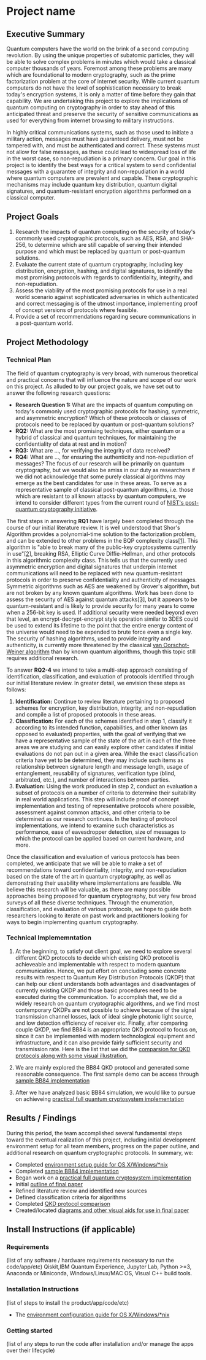 # Project name
## Executive Summary
Quantum computers have the world on the brink of a second computing revolution. By using the unique properties of subatomic particles, they will be able to solve complex problems in minutes which would take a classical computer thousands of years. Foremost among these problems are many which are foundational to modern cryptography, such as the prime factorization problem at the core of internet security. While current quantum computers do not have the level of sophistication necessary to break today's encryption systems, it is only a matter of time before they gain that capability. We are undertaking this project to explore the implications of quantum computing on cryptography in order to stay ahead of this anticipated threat and preserve the security of sensitive communications as used for everything from internet browsing to military instructions.

In highly critical communications systems, such as those used to initiate a military action, messages must have guaranteed delivery, must not be tampered with, and must be authenticated and correct. These systems must not allow for false messages, as these could lead to widespread loss of life in the worst case, so non-repudiation is a primary concern. Our goal in this project is to identify the best ways for a critical system to send confidential messages with a guarantee of integrity and non-repudiation in a world where quantum computers are prevalent and capable. These cryptographic mechanisms may include quantum key distribution, quantum digital signatures, and quantum-resistant encryption algorithms performed on a classical computer.


## Project Goals
1. Research the impacts of quantum computing on the security of today's commonly used cryptographic protocols, such as AES, RSA, and SHA-256, to determine which are still          capable of serving their intended purpose and which must be replaced by quantum or post-quantum solutions.
2. Evaluate the current state of quantum cryptography, including key distribution, encryption, hashing, and digital signatures, to identify the most promising protocols with      regards to confidentiality, integrity, and non-repudiation.
3. Assess the viability of the most promising protocols for use in a real world scenario against sophisticated adversaries in which authenticated and correct messaging is of      the utmost importance, implementing proof of concept versions of protocols where feasible.
4. Provide a set of recommendations regarding secure communications in a post-quantum world.

## Project Methodology

### Technical Plan
The field of quantum cryptography is very broad, with numerous theoretical and practical concerns that will influence the nature and scope of our work on this project. As alluded to by our project goals, we have set out to answer the following research questions:
* **Research Question 1:** What are the impacts of quantum computing on today's commonly used cryptographic protocols for hashing, symmetric, and asymmetric encryption? Which of these protocols or classes of protocols need to be replaced by quantum or post-quantum solutions?
* **RQ2:** What are the most promising techniques, either quantum or a hybrid of classical and quantum techniques, for maintaining the confidentiality of data at rest and in motion?
* **RQ3:** What are ..., for verifying the integrity of data received?
* **RQ4:** What are ..., for ensuring the authenticity and non-repudiation of messages?
The focus of our research will be primarily on quantum cryptography, but we would also be amiss in our duty as researchers if we did not acknowledge that some purely classical algorithms may emerge as the best candidates for use in these areas. To serve as a representative sample of classical post-quantum algorithms, i.e. those which are resistant to all known attacks by quantum computers, we intend to consider different types from the current round of [NIST's post-quantum cryptography initiative](https://csrc.nist.gov/projects/post-quantum-cryptography).

The first steps in answering **RQ1** have largely been completed through the course of our initial literature review. It is well understood that Shor's Algorithm provides a polynomial-time solution to the factorization problem, and can be extended to other problems in the BQP complexity class[[1]](https://cgsr.llnl.gov/content/assets/docs/QuantumComputingandCryptography-20190920.pdf). This algorithm is "able to break many of the public-key cryptosystems currently in use"[[2]](https://csrc.nist.gov/projects/post-quantum-cryptography), breaking RSA, Elliptic Curve Diffie-Hellman, and other protocols in this algorithmic complexity class. This tells us that the currently used asymmetric encryption and digital signatures that underpin internet communications will need to be replaced with new quantum-resistant protocols in order to preserve confidentiality and authenticity of messages. Symmetric algorithms such as AES are weakened by Grover's algorithm, but are not broken by any known quantum algorithms. Work has been done to assess the security of AES against quantum attacks[[3]](https://hal.inria.fr/hal-02397049), but it appears to be quantum-resistant and is likely to provide security for many years to come when a 256-bit key is used. If additional security were needed beyond even that level, an encrypt-decrypt-encrypt style operation similar to 3DES could be used to extend its lifetime to the point that the entire energy content of the universe would need to be expended to brute force even a single key. The security of hashing algorithms, used to provide integrity and authenticity, is currently more threatened by the classical [van Oorschot-Weiner algorithm](http://people.scs.carleton.ca/~paulv/papers/JoC97.pdf) than by known quantum algorithms, though this topic still requires additional research.

To answer **RQ2-4** we intend to take a multi-step approach consisting of identification, classification, and evaluation of protocols identified through our initial literature review. In greater detail, we envision these steps as follows:
1. **Identification:** Continue to review literature pertaining to proposed schemes for encryption, key distribution, integrity, and non-repudiation and compile a list of proposed protocols in these areas.
2. **Classification:** For each of the schemes identified in step 1, classify it according to its intended function, capabilities, and other known (as opposed to evaluated) properties, with the goal of verifying that we have a representative sample of the state of the art in each of the three areas we are studying and can easily explore other candidates if initial evaluations do not pan out in a given area. While the exact classification criteria have yet to be determined, they may include such items as relationship between signature length and message length, usage of entanglement, reusability of signatures, verification type (blind, arbitrated, etc.), and number of interactions between parties.
3. **Evaluation:** Using the work produced in step 2, conduct an evaluation a subset of protocols on a number of criteria to determine their suitability in real world applications. This step will include proof of concept implementation and testing of representative protocols where possible, assessment against common attacks, and other criteria to be determined as our research continues. In the testing of protocol implementations, we intend to examine such characteristics as performance, ease of eavesdropper detection, size of messages to which the protocol can be applied based on current hardware, and more.

Once the classification and evaluation of various protocols has been completed, we anticipate that we will be able to make a set of recommendations toward confidentiality, integrity, and non-repudiation based on the state of the art in quantum cryptography, as well as demonstrating their usability where implementations are feasible. We believe this research will be valuable, as there are many possible approaches being proposed for quantum cryptography, but very few broad surveys of all these diverse techniques. Through the enumeration, classification, and evaluation of various protocols, we hope to guide both researchers looking to iterate on past work and practitioners looking for ways to begin implementing quantum cryptography.

### Technical Implememntation

1. At the beginning, to satisfy out client goal, we need to explore several different QKD protocols to decide which existing QKD protocol is achieveable and implementable with    respect to modern quantum communication. Hence, we put effort on concluding some concrete results with respect to Quantum Key Distribution Protocols (QKDP) that can help our    client understands both advantages and disadvantages of currently existing QKDP and those basic procedures need to be executed during the communication. To accomplish that,    we did a widely research on quantum cryptographic algorithms, and we find most contemporary QKDPs are not possible to achieve because of the signal transmission channel        losses, lack of ideal single photonic light source, and low detection efficiency of receiver etc. Finally, after comparing couple QKDP, we find BB84 is an appropriate QKD      protocol to focus on, since it can be implemented with modern technological equipment and infrastructure, and it can also provide fairly sufficient security and transmission    rate. Here is the list that we did the [comparsion for QKD protocols along with some visual illustration.](QKD%20Protocols.md) 

2. We are mainly explored the BB84 QKD protocol and generated some reasonable consequence. The first sample demo can be access through [sample BB84 implementation](Resources/BB84-demo.ipynb)
3. After we have analyzed basic BB84 simulation, we would like to pursue on achieveing [practical full quantum cryptosystem implementation](Resources/AD2018-demo.ipynb)

## Results / Findings

During this period, the team accomplished several fundamental steps toward the eventual realization of this project, including initial development environment setup for all team members, progress on the paper outline, and additional research on quantum cryptographic protocols. In summary, we:
* Completed [environment setup guide for OS X/Windows/*nix](EnvironmentSetup.md)
* Completed [sample BB84 implementation](Resources/BB84-demo.ipynb)
* Began work on a [practical full quantum cryptosystem implementation](Resources/AD2018-demo.ipynb)
* Initial [outline of final paper](Resources/outline.docx)
* Refined literature review and identified new sources
* Defined classification criteria for algorithms
* Completed [QKD protocol comparison](QKD%20Protocols.md)
* Created/located [diagrams and other visual aids for use in final paper](Diagrams.md)

## Install Instructions (if applicable)


### Requirements
(list of any software / hardware requirements necessary to run the code/app/etc)
Qiskit,IBM Quantum Experience, Jupyter Lab, Python >=3, Anaconda or Miniconda, Windows/Linux/MAC OS, Visual C++ build tools. 

### Installation Instructions
(list of steps to install the product/app/code/etc)
* The [environment configuration guide for OS X/Windows/*nix](EnvironmentSetup.md)

### Getting started
(list of any steps to run the code after installation and/or manage the apps over their lifecycle)
